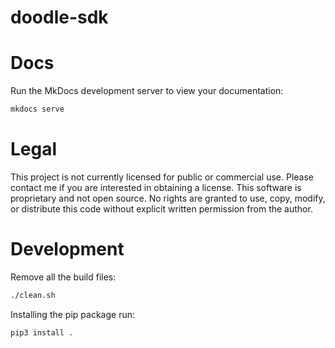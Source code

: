 # doodle-sdk

# Docs

Run the MkDocs development server to view your documentation:

``` bash
mkdocs serve
```


# Legal
This project is not currently licensed for public or commercial use. Please contact me if you are interested in obtaining a license.
This software is proprietary and not open source. No rights are granted to use, copy, modify, or distribute this code without explicit written permission from the author.

# Development

Remove all the build files:
```bash
./clean.sh
```

Installing the pip package run:
```bash
pip3 install .
```
